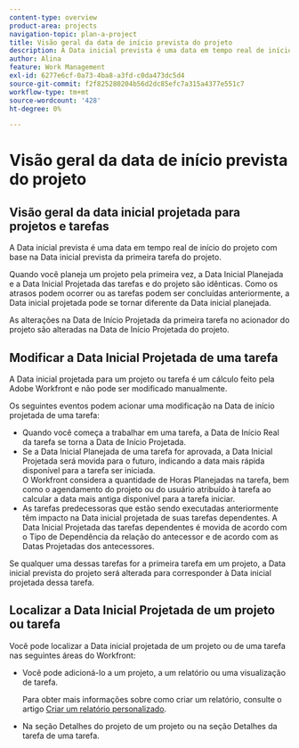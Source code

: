 ```yaml
---
content-type: overview
product-area: projects
navigation-topic: plan-a-project
title: Visão geral da data de início prevista do projeto
description: A Data inicial prevista é uma data em tempo real de início do projeto com base na Data inicial prevista da primeira tarefa do projeto.
author: Alina
feature: Work Management
exl-id: 6277e6cf-0a73-4ba8-a3fd-c0da473dc5d4
source-git-commit: f2f825280204b56d2dc85efc7a315a4377e551c7
workflow-type: tm+mt
source-wordcount: '428'
ht-degree: 0%

---
```


# Visão geral da data de início prevista do projeto

## Visão geral da data inicial projetada para projetos e tarefas

A Data inicial prevista é uma data em tempo real de início do projeto com base na Data inicial prevista da primeira tarefa do projeto. 

Quando você planeja um projeto pela primeira vez, a Data Inicial Planejada e a Data Inicial Projetada das tarefas e do projeto são idênticas. Como os atrasos podem ocorrer ou as tarefas podem ser concluídas anteriormente, a Data inicial projetada pode se tornar diferente da Data inicial planejada. 

As alterações na Data de Início Projetada da primeira tarefa no acionador do projeto são alteradas na Data de Início Projetada do projeto. 

## Modificar a Data Inicial Projetada de uma tarefa

A Data inicial projetada para um projeto ou tarefa é um cálculo feito pela Adobe Workfront e não pode ser modificado manualmente. 

Os seguintes eventos podem acionar uma modificação na Data de início projetada de uma tarefa:

* Quando você começa a trabalhar em uma tarefa, a Data de Início Real da tarefa se torna a Data de Início Projetada.
* Se a Data Inicial Planejada de uma tarefa for aprovada, a Data Inicial Projetada será movida para o futuro, indicando a data mais rápida disponível para a tarefa ser iniciada.\
   O Workfront considera a quantidade de Horas Planejadas na tarefa, bem como o agendamento do projeto ou do usuário atribuído à tarefa ao calcular a data mais antiga disponível para a tarefa iniciar. 
* As tarefas predecessoras que estão sendo executadas anteriormente têm impacto na Data inicial projetada de suas tarefas dependentes. A Data Inicial Projetada das tarefas dependentes é movida de acordo com o Tipo de Dependência da relação do antecessor e de acordo com as Datas Projetadas dos antecessores. 

Se qualquer uma dessas tarefas for a primeira tarefa em um projeto, a Data inicial prevista do projeto será alterada para corresponder à Data inicial projetada dessa tarefa. 

## Localizar a Data Inicial Projetada de um projeto ou tarefa

Você pode localizar a Data inicial projetada de um projeto ou de uma tarefa nas seguintes áreas do Workfront:

* Você pode adicioná-lo a um projeto, a um relatório ou uma visualização de tarefa.

   Para obter mais informações sobre como criar um relatório, consulte o artigo [Criar um relatório personalizado](../../../reports-and-dashboards/reports/creating-and-managing-reports/create-custom-report.md).

* Na seção Detalhes do projeto de um projeto ou na seção Detalhes da tarefa de uma tarefa.
